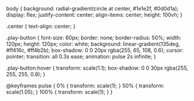 body {
  background: radial-gradient(circle at center, #1e1e2f, #0d0d1a);
  display: flex;
  justify-content: center;
  align-items: center;
  height: 100vh;
}

.center {
  text-align: center;
}

.play-button {
  font-size: 60px;
  border: none;
  border-radius: 50%;
  width: 120px;
  height: 120px;
  color: white;
  background: linear-gradient(135deg, #ff416c, #ff4b2b);
  box-shadow: 0 0 20px rgba(255, 65, 108, 0.6);
  cursor: pointer;
  transition: all 0.3s ease;
  animation: pulse 2s infinite;
}

.play-button:hover {
  transform: scale(1.1);
  box-shadow: 0 0 30px rgba(255, 255, 255, 0.8);
}

@keyframes pulse {
  0% { transform: scale(1); }
  50% { transform: scale(1.05); }
  100% { transform: scale(1); }
}
